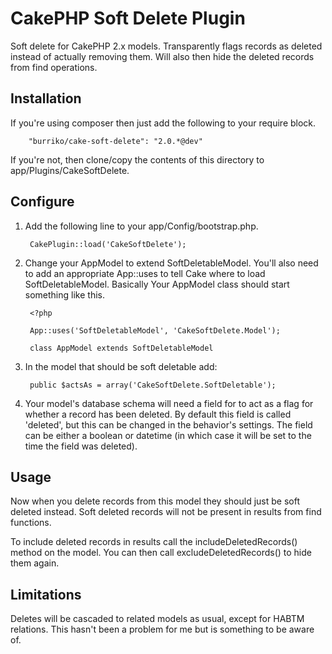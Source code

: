 # CakePHP Soft Delete Plugin

Soft delete for CakePHP 2.x models. Transparently flags records as deleted instead of actually removing them. Will also then hide the deleted records from find operations.

## Installation

If you're using composer then just add the following to your require block.

		"burriko/cake-soft-delete": "2.0.*@dev"

If you're not, then clone/copy the contents of this directory to app/Plugins/CakeSoftDelete.

## Configure

1. Add the following line to your app/Config/bootstrap.php.

		CakePlugin::load('CakeSoftDelete');

2. Change your AppModel to extend SoftDeletableModel. You'll also need to add an appropriate App::uses to tell Cake where to load SoftDeletableModel. Basically Your AppModel class should start something like this.

		<?php

		App::uses('SoftDeletableModel', 'CakeSoftDelete.Model');

		class AppModel extends SoftDeletableModel

3. In the model that should be soft deletable add:

		public $actsAs = array('CakeSoftDelete.SoftDeletable');

4. Your model's database schema will need a field for to act as a flag for whether a record has been deleted. By default this field is called 'deleted', but this can be changed in the behavior's settings. The field can be either a boolean or datetime (in which case it will be set to the time the field was deleted).

## Usage

Now when you delete records from this model they should just be soft deleted instead. Soft deleted records will not be present in results from find functions.

To include deleted records in results call the includeDeletedRecords() method on the model. You can then call excludeDeletedRecords() to hide them again.

## Limitations

Deletes will be cascaded to related models as usual, except for HABTM relations. This hasn't been a problem for me but is something to be aware of.
